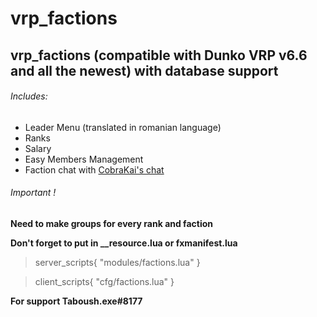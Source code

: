 # **vrp_factions**
## vrp_factions (compatible with Dunko VRP v6.6 and all the newest) with database support 

###### Includes:
- Leader Menu (translated in romanian language)
- Ranks
- Salary
- Easy Members Management
- Faction chat with [CobraKai's chat](https://github.com/DaNiel-Coder3/chat-fivem)

###### Important !

**Need to make groups for every rank and faction**

**Don't forget to put in __resource.lua or fxmanifest.lua**
> server_scripts{ 
 "modules/factions.lua"
}

> client_scripts{
 "cfg/factions.lua"
} 

**__For support Taboush.exe#8177__**
